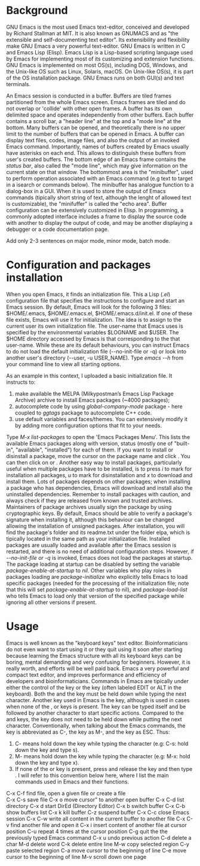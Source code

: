# Background
GNU Emacs is the most used Emacs text-editor, conceived and developed by Richard Stallman at MIT. It is also known as GNUMACS and as "the extensible and self-documenting text editor". Its extensibility and flexibility make GNU Emacs a very powerful text-editor. GNU Emacs is written in C and Emacs Lisp (Elisp). Emacs Lisp is a Lisp-based scripting language used by Emacs for implementing most of its customizing and extension functions. GNU Emacs is implemented on most OS(s), including DOS, Windows, and the Unix-like OS such as Linux, Solaris, macOS. On Unix-like OS(s), it is part of the OS installation package. GNU Emacs runs on both GUI(s) and text terminals.

An Emacs session is conducted in a buffer. Buffers are tiled frames partitioned from the whole Emacs screen. Emacs frames are tiled and do not overlap or 'collide' with other open frames. A buffer has its own delimited space and operates independently from other buffers. Each buffer contains a scroll bar, a "header line" at the top and a "mode line" at the bottom. Many buffers can be opened, and theoretically there is no upper limit to the number of buffers that can be opened in Emacs. A buffer can display text files, codes, image files, and also the output of an invoked Emacs command. Importantly, names of buffers created by Emacs usually have asterisks on each end. This allows to  distinguish these buffers from user's created buffers. The bottom edge of an Emacs frame contains the *status bar*, also called the "mode line", which may give information on the current state on that window. The bottommost area is the "minibuffer", used to perform operation associated with an Emacs command (e.g text to target in a isearch or commands below). The minibuffer has analogue function to a dialog-box in a GUI. When it is used to store the output of Emacs commands (tipically short string of text, although the lenght of allowed text is customizable), the "minifuffer" is called the "echo area". Buffer configuration can be extensively customized in Elisp. In programming, a commonly adopted interface includes a frame to display the source code with another to display the output of code, and may be another displaying a debugger or a code documentation page.

Add only 2-3 sentences on major mode, minor mode, batch mode.

# Configuration and packages installation
When you open Emacs, it finds an initialization file. This a Lisp (*.el*) configuration file that specifies the instructions to configure and start an Emacs session. By default, Emacs will look for the following 3 files: $HOME/.emacs, $HOME/.emacs.el, $HOME/.emacs.d/init.el. If one of these file exists, Emacs will use it for initialization. The idea is to assign to the current user its own initialization file. The user-name that Emacs uses is specified by the environmental variables $LOGNAME and $USER. The $HOME directory accessed by Emacs is that corresponding to the that user-name. While these are its default behaviours, you can instruct Emacs to do not load the default initialization file (--no-init-file or -q) or look into another user's directory (--user, -u USER_NAME). Type *emacs --h* from your command line to view all starting options.

As an example in this context, I uploaded a basic initialization file. It instructs to: 
1) make available the MELPA (Milkypostman’s Emacs Lisp Package Archive) archive to install Emacs packages (~4000 packages); 
2) autocomplete code by using *global-company-mode* package - here coupled to *ggtags* package to autocomplete C++ code.
3) use default variables and faces/themes.
You can extensively modify it by adding more configuration options that fit to your needs.

Type *M-x list-packages* to open the 'Emacs Packages Menu'. This lists the available Emacs packages along with version, status (mostly one of "built-in", "available", "installed") for each of them. If you want to install or disinstall a package, move the cursor on the package name and click <Enter>. You can then click on <install> or <disinstall>. Another easy way to install packages, particularly useful when multiple packages have to be installed, is to press *i* to mark for installation all packages, *u* to mark for disinstallation and *x* to download and install them. Lots of packages depends on other packages; when installing a package who has dependencies, Emacs will download and install also the uninstalled dependencies. Remember to install packages with caution, and always check if they are released from known and trusted archives. Maintainers of package archives usually sign the package by using cryptographic keys. By default, Emacs should be able to verify a package's signature when installing it, although this behaviour can be changed allowing the installation of unsigned packages. After installation, you will find the package's folder and its readme.txt under the folder elpa, which is tipically located in the same path as your initialization file. Installed packages are usually loaded and available after the Emacs session is restarted, and there is no need of additional configuration steps. However, if *--no-init-file or -q* is invoked, Emacs does not load the packages at startup. The package loading at startup can be disabled by setting the variable *package-enable-at-startup* to *nil*. Other variables who play roles in packages loading are *package-initialize* who explicitly tells Emacs to load specific packages (needed for the processing of the initialization file; note that this will set *package-enable-at-startup* to nil), and *package-load-list* who tells Emacs to load only that version of the specified package while ignoring all other versions if present. 

# Usage
Emacs is well known as the "keyboard keys" text editor. Bioinformaticians do not even want to start using it or they quit using it soon after starting because learning the Emacs structure with all its keyboard keys can be boring, mental demanding and very confusing for beginners. However, it is really worth, and efforts will be well paid back. Emacs a very powerful and compact text editor, and improves performance and efficiency of developers and bioinformaticians. Commands in Emacs are tipically under either the control of the <Ctrl> key or the <META> key (often labeled EDIT or ALT in the keyboard). Both the <Ctrl> and the <META> key must be held down while typing the next character. Another key used in Emacs is the <Esc> key, although is used in cases when none of the <META>, <EDIT> or <ALT> keys is present. The <Esc> key can be typed itself and be followed by another character to start specific actions. Compared to the <Ctrl> and <META> keys, the <Esc> key does not need to be held down while putting the next character. Conventionally, when talking about the Emacs commands, the <Ctrl> key is abbreviated as C-, the <META> key as M-, and the <Esc> key as ESC. Thus:
  
1) C-<chr> means hold down the <Ctrl> key while typing the character <chr> (e.g: C-s: hold down the <Ctrl> key and type s).
2) M-<chr> means hold down the <META> key while typing the character <chr> (e.g: M-x: hold down the <META> key and type x).
3) If none of the <META> <EDIT> or <ALT> key is present, press and release the <Esc> key and then type <chr>. 
I will refer to this convention below here, where I list the main commands used in Emacs and their functions.

C-x C-f   find file, open a given file or create a file  
C-x C-s   save file
C-x o     move cursor" to another open buffer
C-x C-d   list directory
C-x d     start DirEd (Directory Editor)
C-x b     switch buffer
C-x C-b   show buffers list
C-x k     kill buffer
C-z       suspend buffer
C-x C-c   close Emacs session
C-x C-w   write all content in the current buffer to another file
C-x C-v   find another file and open it
C-x i     insert content of another file at cursor position
C-u <char>  repeat <char> 4 times at the cursor position 
C-g       quit the the previously typed Emacs command
C-x u     undo previous action
C-d       delete a char
M-d       delete word
C-k       delete entire line
M-w       copy selected region
C-y       paste selected region
C-a       move cursor to the beginning of line
C-e       move cursor to the beginning of line
M-v       scroll down one page
